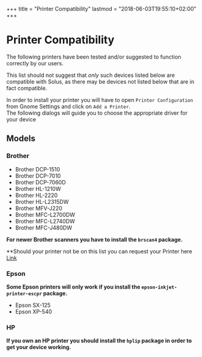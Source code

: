 +++
title = "Printer Compatibility"
lastmod = "2018-06-03T19:55:10+02:00"
+++
# Printer Compatibility

The following printers have been tested and/or suggested to function correctly by our users.

This list should not suggest that *only* such devices listed below are compatible with Solus, as there may be devices not listed below that are in fact compatible.

In order to install your printer you will have to open `Printer Configuration` from Gnome Settings and click on `Add a Printer`.  
The following dialogs will guide you to choose the appropriate driver for your device

## Models

### Brother

- Brother DCP-1510
- Brother DCP-7010
- Brother DCP-7060D
- Brother HL-1210W
- Brother HL-2220
- Brother HL-L2315DW
- Brother MFV-J220
- Brother MFC-L2700DW
- Brother MFC-L2740DW
- Brother MFC-J480DW

**For newer Brother scanners you have to install the `brscan4` package.**

**Should your printer not be on this list you can request your Printer here [Link](https://dev.solus-project.com/T83)

### Epson

**Some Epson printers will only work if you install the `epson-inkjet-printer-escpr` package.**

- Epson SX-125
- Epson XP-540

### HP

**If you own an HP printer you should install the `hplip` package in order to get your device working.**

